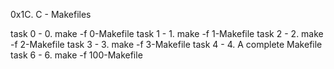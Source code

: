 0x1C. C - Makefiles

task 0 - 0. make -f 0-Makefile
task 1 - 1. make -f 1-Makefile
task 2 - 2. make -f 2-Makefile 
task 3 - 3. make -f 3-Makefile
task 4 - 4. A complete Makefile
task 6 - 6. make -f 100-Makefile
